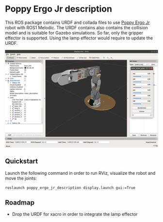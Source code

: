 # Poppy Ergo Jr description

This ROS package contains URDF and collada files to use [Poppy Ergo Jr](https://www.poppy-project.org/en/robots/poppy-ergo-jr/) robot with ROS1 Melodic.
The URDF contains also contains the collision model and is suitable for Gazebo simulations.
So far, only the gripper effector is supported. Using the lamp effector would require to update the URDF.

![Poppy Ergo Jr in RViz ROS Melodic](./doc/img/rviz.png)

## Quickstart

Launch the following command in order to run RViz, visualize the robot and move the joints:
```
roslaunch poppy_ergo_jr_description display.launch gui:=True
```

## Roadmap

* Drop the URDF for xacro in order to integrate the lamp effector 
